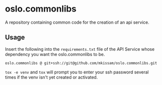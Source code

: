 oslo.commonlibs
===============

A repository containing common code for the creation of an api service.

Usage
-----

Insert the following into the ```requirements.txt``` file of the API Service whose dependency you want the oslo.commonlibs to be.
```
oslo.commonlibs @ git+ssh://git@github.com/mkissam/oslo.commonlibs.git
```

```tox -e venv``` and ```tox``` will prompt you to enter your ssh password several times if the venv isn't yet created or activated.